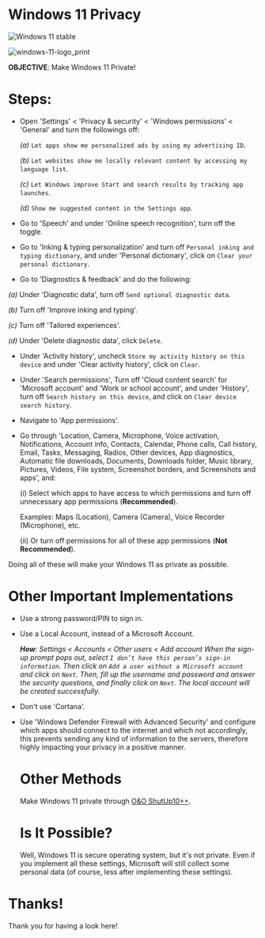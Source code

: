 # Windows 11 Privacy

![Windows 11 stable](https://badgen.net/badge/Windows%2011%2021H2/MIT/blue?icon=github)

![windows-11-logo_print](https://user-images.githubusercontent.com/80682093/166716649-01db69d3-70f3-47ab-ba71-a6b03f82bcef.png)

**OBJECTIVE**: Make Windows 11 Private!

# Steps:

- Open 'Settings' < 'Privacy & security' < 'Windows permissions' < 'General' and turn the followings off:
  
  _(a)_ `Let apps show me personalized ads by using my advertising ID`.
  
  _(b)_ `Let websites show me locally relevant content by accessing my language list`.
  
  _(c)_ `Let Windows improve Start and search results by tracking app launches`.
  
  _(d)_ `Show me suggested content in the Settings app`.
  
- Go to 'Speech' and under 'Online speech recognition', turn off the toggle.
 
-  Go to 'Inking & typing personalization' and turn off `Personal inking and typing dictionary`, and under 'Personal dictionary', click on `Clear your personal dictionary`.

-  Go to 'Diagnostics & feedback' and do the following:
  
  _(a)_ Under 'Diagnostic data', turn off `Send optional diagnostic data`.
  
  _(b)_ Turn off 'Improve inking and typing'.
  
  _(c)_ Turn off 'Tailored experiences'.
  
  _(d)_ Under 'Delete diagnostic data', click `Delete`.

- Under 'Activity history', uncheck `Store my activity history on this device` and under 'Clear activity history', click on `Clear`.

- Under 'Search permissions', Turn off 'Cloud content search' for 'Microsoft account' and 'Work or school account', and under 'History', turn off `Search history on this device`, and click on `Clear device search history`.

- Navigate to 'App permissions'.

- Go through 'Location, Camera, Microphone, Voice activation, Notifications, Account info, Contacts, Calendar, Phone calls, Call history, Email, Tasks, Messaging, Radios, Other devices, App diagnostics, Automatic file downloads, Documents, Downloads folder, Music library, Pictures, Videos, File system, Screenshot borders, and Screenshots and apps', and:
  
  (i) Select which apps to have access to which permissions and turn off unnecessary app permissions (**Recommended**). 
  
  Examples: Maps (Location), Camera (Camera), Voice Recorder (Microphone), etc.
  
  (ii) Or turn off permissions for all of these app permissions (**Not Recommended**).
  
Doing all of these will make your Windows 11 as private as possible.

# Other Important Implementations

- Use a strong password/PIN to sign in.

- Use a Local Account, instead of a Microsoft Account.

   _**How**: Settings < Accounts < Other users < Add account
   When the sign-up prompt pops out, select `I don’t have this person’s sign-in information`. Then click on `Add a user without a Microsoft account` and click on `Next`. Then, fill up the username and password and answer the security questions, and finally click on `Next`. The local account will be created successfully._

- Don't use 'Cortana'.
   
- Use 'Windows Defender Firewall with Advanced Security' and configure which apps should connect to the internet and which not accordingly, this prevents sending any kind of information to the servers, therefore highly impacting your privacy in a positive manner.
   
   # Other Methods

   Make Windows 11 private through [O&O ShutUp10++](https://www.oo-software.com/en/shutup10).
   
   # Is It Possible?

   Well, Windows 11 is secure operating system, but it's not private. Even if you implement all these settings, Microsoft will still collect some personal data (of course, less after
   implementing these settings).

# Thanks!

Thank you for having a look here!
